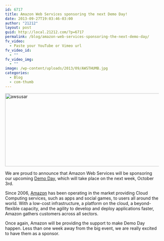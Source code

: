 ```yaml
---
id: 6717
title: Amazon Web Services sponsoring the next Demo Day!
date: 2013-09-27T19:03:46-03:00
author: "21212"
layout: post
guid: http://local.21212.com/?p=6717
permalink: /blog/amazon-web-services-sponsoring-the-next-demo-day/
fv_video:
  - Paste your YouTube or Vimeo url
fv_video_id:
  - ""
fv_video_img:
  - ""
image: /wp-content/uploads/2013/09/AWSTHUMB.jpg
categories:
  - Blog
  - com-thumb
---
```

[<img class="aligncenter size-full wp-image-6718" alt="awsusar" src="http://local.21212.com/wp-content/uploads/2013/09/awsusar.jpg" width="540" height="240" srcset="http://localhost:8080/wp-content/uploads/2013/09/awsusar.jpg 540w, http://localhost:8080/wp-content/uploads/2013/09/awsusar-300x133.jpg 300w" sizes="(max-width: 540px) 100vw, 540px" />](http://local.21212.com/wp-content/uploads/2013/09/awsusar.jpg)

We are proud to announce that Amazon Web Services will be sponsoring our upcoming [Demo Day](http://demoday.21212.com/), which will take place on the next week, October 3rd.

<p dir="ltr">
  Since 2006, <a href="http://aws.amazon.com/">Amazon</a> has been operating in the market providing Cloud Computing services, such as apps and social games, to users all around the world. With a low-cost infrastructure, a platform on the cloud, a beyond-flexible capacity, and the agility to develop and deploy applications faster, Amazon gathers customers across all sectors.
</p>

Once again, Amazon will be providing the support to make Demo Day happen. Less than one week away from the big event, we are really excited to have them as a sponsor.